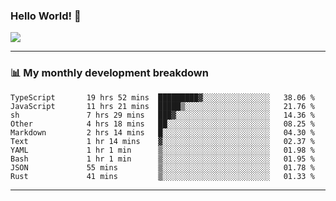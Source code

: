 ### Hello World! 👋

<a>
  <img align="center" src="https://github-readme-stats.vercel.app/api?username=megatunger&count_private=true&include_all_commits=true&bg_color=30,56CCF2,2F80ED&title_color=fff&text_color=fff" />
</a>

------
### 📊 My monthly development breakdown

<!--START_SECTION:waka-->

```text
TypeScript       19 hrs 52 mins  █████████▓░░░░░░░░░░░░░░░   38.06 %
JavaScript       11 hrs 21 mins  █████▒░░░░░░░░░░░░░░░░░░░   21.76 %
sh               7 hrs 29 mins   ███▓░░░░░░░░░░░░░░░░░░░░░   14.36 %
Other            4 hrs 18 mins   ██░░░░░░░░░░░░░░░░░░░░░░░   08.25 %
Markdown         2 hrs 14 mins   █░░░░░░░░░░░░░░░░░░░░░░░░   04.30 %
Text             1 hr 14 mins    ▓░░░░░░░░░░░░░░░░░░░░░░░░   02.37 %
YAML             1 hr 1 min      ▒░░░░░░░░░░░░░░░░░░░░░░░░   01.98 %
Bash             1 hr 1 min      ▒░░░░░░░░░░░░░░░░░░░░░░░░   01.95 %
JSON             55 mins         ▒░░░░░░░░░░░░░░░░░░░░░░░░   01.78 %
Rust             41 mins         ▒░░░░░░░░░░░░░░░░░░░░░░░░   01.33 %
```

<!--END_SECTION:waka-->

------

